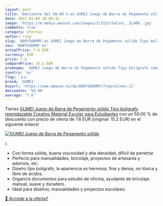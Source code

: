 ```yaml
---
layout: post
title: 'Descuento del 50.00 % en GUMEI Juego de Barra de Pegamento sólido'
date: 2021-03-09 18:09:32
image: 'https://m.media-amazon.com/images/I/315irSoCsvL._SL400_.jpg'
comments: true
category: ofertas
author: ring
slug: 'B08Y5GKRMY-es GUMEI Juego de Barra de Pegamento sólido Tipo bolígrafo...'
sku: 'B08Y5GKRMY-es'
actualPrice: 7.6 EUR
currency: EUR
price: 7.6
comparePrice: 15.2 EUR
prodname: 'GUMEI Juego de Barra de Pegamento sólido Tipo bolígrafo reemplazable Creativo Material Escolar para Estudiantes'
country: 'es'
flag: '🇪🇸'
brand: 'GUMEI'
buyurl: 'https://www.amazon.es/dp/B08Y5GKRMY/?tag=tolees-21'
descuento: '50.00'
average: '7.6'
---
```


Tienes [GUMEI Juego de Barra de Pegamento sólido Tipo bolígrafo reemplazable Creativo Material Escolar para Estudiantes](https://www.amazon.es/dp/B08Y5GKRMY/?tag=tolees-21) con un 50.00 % de descuento con precio de oferta de 7.6 EUR (original: 15.2 EUR) en el siguiente enlace!

[![GUMEI Juego de Barra de Pegamento sólido](https://m.media-amazon.com/images/I/315irSoCsvL._SL400_.jpg)](https://www.amazon.es/dp/B08Y5GKRMY/?tag=tolees-21)

ℹ️:

- Con forma sólida, buena viscosidad y alta densidad, difícil de penetrar.
- Perfecto para manualidades, bricolaje, proyectos de artesanía y adornos, etc.
- Diseño tipo bolígrafo, la apariencia es hermosa, fina y densa, no tóxica y libre de ácidos.
- Organice documentos para estudio de oficina, ayudante de bricolaje manual, suave y duradero.
- Ideal para diseños, manualidades y proyectos escolares.

[🛒 Accede a la oferta!!](https://www.amazon.es/dp/B08Y5GKRMY/?tag=tolees-21)
